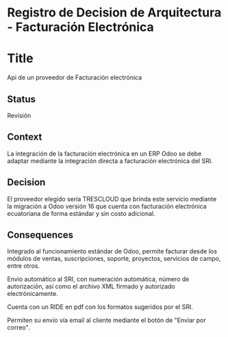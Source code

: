 # Registro de Decision de Arquitectura - Facturación Electrónica

# Title
Api de un proveedor de Facturación electrónica

## Status

Revisión

## Context

La integración de la facturación electrónica en un ERP Odoo se debe adaptar mediante la integración directa a facturación electrónica del SRI.

## Decision

El proveedor elegido sería TRESCLOUD que brinda este servicio mediante la migración a Odoo versión 16 que cuenta con facturación electrónica ecuatoriana de forma estándar y sin costo adicional.

## Consequences


Integrado al funcionamiento estándar de Odoo, permite facturar desde los módulos de ventas, suscripciones, soporte, proyectos, servicios de campo, entre otros.

Envío automático al SRI, con numeración automática, número de autorización, así como el archivo XML firmado y autorizado electrónicamente.

Cuenta con un RIDE en pdf con los formatos sugeridos por el SRI.

Permiten su envío vía email al cliente mediante el botón de "Enviar por correo".
